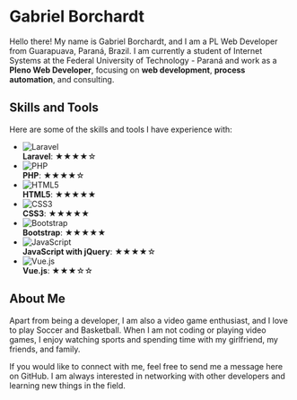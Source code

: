 # Gabriel Borchardt  

Hello there! My name is Gabriel Borchardt, and I am a PL Web Developer from Guarapuava, Paraná, Brazil. I am currently a student of Internet Systems at the Federal University of Technology - Paraná and work as a **Pleno Web Developer**, focusing on **web development**, **process automation**, and consulting.

## Skills and Tools  
Here are some of the skills and tools I have experience with:  

- ![Laravel](https://img.icons8.com/fluency/48/000000/laravel.png)  
  **Laravel**: ★★★★☆  
- ![PHP](https://img.icons8.com/color/48/000000/php.png)  
  **PHP**: ★★★★☆  
- ![HTML5](https://img.icons8.com/color/48/000000/html-5.png)  
  **HTML5**: ★★★★★  
- ![CSS3](https://img.icons8.com/color/48/000000/css3.png)  
  **CSS3**: ★★★★★  
- ![Bootstrap](https://img.icons8.com/color/48/000000/bootstrap.png)  
  **Bootstrap**: ★★★★★  
- ![JavaScript](https://img.icons8.com/ios-filled/50/000000/javascript-logo.png)  
  **JavaScript with jQuery**: ★★★★☆  
- ![Vue.js](https://img.icons8.com/color/48/000000/vue-js.png)  
  **Vue.js**: ★★★☆☆  

## About Me  
Apart from being a developer, I am also a video game enthusiast, and I love to play Soccer and Basketball. When I am not coding or playing video games, I enjoy watching sports and spending time with my girlfriend, my friends, and family.  

If you would like to connect with me, feel free to send me a message here on GitHub. I am always interested in networking with other developers and learning new things in the field.  
